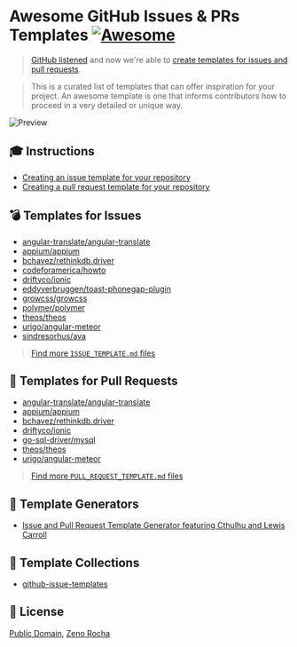 # Awesome GitHub Issues & PRs Templates [![Awesome](https://cdn.rawgit.com/sindresorhus/awesome/d7305f38d29fed78fa85652e3a63e154dd8e8829/media/badge.svg)](https://github.com/sindresorhus/awesome)

> [GitHub listened](https://github.com/dear-github/dear-github) and now we're able to [create templates for issues and pull requests](https://github.com/blog/2111-issue-and-pull-request-templates).

> This is a curated list of templates that can offer inspiration for your project. An awesome template is one that informs contributors how to proceed in a very detailed or unique way.

![Preview](https://cloud.githubusercontent.com/assets/398893/13154626/b670c3ba-d62e-11e5-8d0d-8313abf2a8a7.png)

## :mortar_board: Instructions

* [Creating an issue template for your repository](https://help.github.com/articles/creating-an-issue-template-for-your-repository/)
* [Creating a pull request template for your repository](https://help.github.com/articles/creating-a-pull-request-template-for-your-repository/)

## :bomb: Templates for Issues

* [angular-translate/angular-translate](https://github.com/angular-translate/angular-translate/blob/master/.github/ISSUE_TEMPLATE.md)
* [appium/appium](https://github.com/appium/appium/blob/master/.github/ISSUE_TEMPLATE.md)
* [bchavez/rethinkdb.driver](https://github.com/bchavez/RethinkDb.Driver/tree/master/.github/ISSUE_TEMPLATE)
* [codeforamerica/howto](https://github.com/codeforamerica/howto/blob/master/issue_template.md)
* [driftyco/ionic](https://github.com/driftyco/ionic/blob/master/.github/ISSUE_TEMPLATE.md)
* [eddyverbruggen/toast-phonegap-plugin](https://github.com/EddyVerbruggen/Toast-PhoneGap-Plugin/blob/master/issue_template.md)
* [growcss/growcss](https://github.com/growcss/growcss/blob/develop/.github/ISSUE_TEMPLATE.md)
* [polymer/polymer](https://github.com/Polymer/polymer/blob/master/.github/ISSUE_TEMPLATE.md)
* [theos/theos](https://github.com/theos/theos/blob/master/.github/ISSUE_TEMPLATE.md)
* [urigo/angular-meteor](https://github.com/Urigo/angular-meteor/blob/master/.github/ISSUE_TEMPLATE.md)
* [sindresorhus/ava](https://github.com/avajs/ava/blob/master/.github/issue_template.md)

> [Find more `ISSUE_TEMPLATE.md` files](https://github.com/search?utf8=%E2%9C%93&q=in%3Apath+issue_template.md&type=Code&ref=searchresults)

## :rocket: Templates for Pull Requests

* [angular-translate/angular-translate](https://github.com/angular-translate/angular-translate/blob/master/.github/PULL_REQUEST_TEMPLATE.md)
* [appium/appium](https://github.com/appium/appium/blob/master/.github/PULL_REQUEST_TEMPLATE.md)
* [bchavez/rethinkdb.driver](https://github.com/bchavez/RethinkDb.Driver/blob/master/.github/PULL_REQUEST_TEMPLATE.md)
* [driftyco/ionic](https://github.com/driftyco/ionic/blob/master/.github/PULL_REQUEST_TEMPLATE.md)
* [go-sql-driver/mysql](https://github.com/go-sql-driver/mysql/blob/master/.github/PULL_REQUEST_TEMPLATE.md)
* [theos/theos](https://github.com/theos/theos/blob/master/.github/PULL_REQUEST_TEMPLATE.md)
* [urigo/angular-meteor](https://github.com/Urigo/angular-meteor/blob/master/.github/PULL_REQUEST_TEMPLATE.md)

> [Find more `PULL_REQUEST_TEMPLATE.md` files](https://github.com/search?utf8=%E2%9C%93&q=in%3Apath+pull_request_template.md&type=Code&ref=searchresults)

## :hammer: Template Generators

* [Issue and Pull Request Template Generator featuring Cthulhu and Lewis Carroll](https://www.talater.com/open-source-templates/)

## :grimacing: Template Collections

* [github-issue-templates](https://github.com/stevemao/github-issue-templates)

## :pencil: License

[Public Domain](https://creativecommons.org/publicdomain/zero/1.0/), [Zeno Rocha](https://github.com/zenorocha)